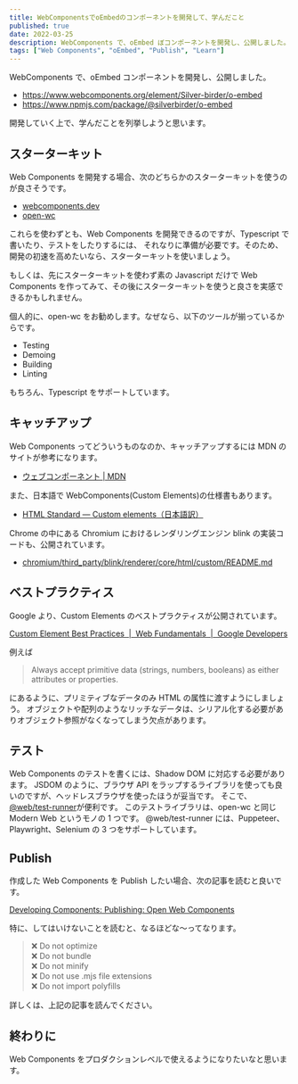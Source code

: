 ```yaml
---
title: WebComponentsでoEmbedのコンポーネントを開発して、学んだこと
published: true
date: 2022-03-25
description: WebComponents で、oEmbed ぼコンポーネントを開発し、公開しました。開発していく上で、学んだことを列挙しようと思います。
tags: ["Web Components", "oEmbed", "Publish", "Learn"]
---
```


WebComponents で、oEmbed コンポーネントを開発し、公開しました。

- https://www.webcomponents.org/element/Silver-birder/o-embed
- https://www.npmjs.com/package/@silverbirder/o-embed

開発していく上で、学んだことを列挙しようと思います。

## スターターキット

Web Components を開発する場合、次のどちらかのスターターキットを使うのが良さそうです。

- [webcomponents.dev](https://webcomponents.dev/)
- [open-wc](https://open-wc.org/)

これらを使わずとも、Web Components を開発できるのですが、Typescript で書いたり、テストをしたりするには、
それなりに準備が必要です。そのため、開発の初速を高めたいなら、スターターキットを使いましょう。

もしくは、先にスターターキットを使わず素の Javascript だけで Web Components を作ってみて、その後にスターターキットを使うと良さを実感できるかもしれません。

個人的に、open-wc をお勧めします。なぜなら、以下のツールが揃っているからです。

- Testing
- Demoing
- Building
- Linting

もちろん、Typescript をサポートしています。

## キャッチアップ

Web Components ってどういうものなのか、キャッチアップするには MDN のサイトが参考になります。

- [ウェブコンポーネント | MDN](https://developer.mozilla.org/ja/docs/Web/Web_Components)

また、日本語で WebComponents(Custom Elements)の仕様書もあります。

- [HTML Standard — Custom elements（日本語訳）](https://triple-underscore.github.io/HTML-custom-ja.html)

Chrome の中にある Chromium におけるレンダリングエンジン blink の実装コードも、公開されています。

- [chromium/third_party/blink/renderer/core/html/custom/README.md](https://source.chromium.org/chromium/chromium/src/+/main:third_party/blink/renderer/core/html/custom/README.md)

## ベストプラクティス

Google より、Custom Elements のベストプラクティスが公開されています。

[Custom Element Best Practices  |  Web Fundamentals  |  Google Developers](https://developers.google.com/web/fundamentals/web-components/best-practices)

例えば

> Always accept primitive data (strings, numbers, booleans) as either attributes or properties.

にあるように、プリミティブなデータのみ HTML の属性に渡すようにしましょう。
オブジェクトや配列のようなリッチなデータは、シリアル化する必要がありオブジェクト参照がなくなってしまう欠点があります。

## テスト

Web Components のテストを書くには、Shadow DOM に対応する必要があります。
JSDOM のように、ブラウザ API をラップするライブラリを使っても良いのですが、ヘッドレスブラウザを使ったほうが妥当です。
そこで、[@web/test-runner](https://www.npmjs.com/package/@web/test-runner)が便利です。
このテストライブラリは、open-wc と同じ Modern Web というモノの 1 つです。
@web/test-runner には、Puppeteer、Playwright、Selenium の 3 つをサポートしています。

## Publish

作成した Web Components を Publish したい場合、次の記事を読むと良いです。

[Developing Components: Publishing: Open Web Components](https://open-wc.org/guides/developing-components/publishing/)

特に、してはいけないことを読むと、なるほどな〜ってなります。

> ❌ Do not optimize  
> ❌ Do not bundle  
> ❌ Do not minify  
> ❌ Do not use .mjs file extensions  
> ❌ Do not import polyfills  

詳しくは、上記の記事を読んでください。

## 終わりに

Web Components をプロダクションレベルで使えるようになりたいなと思います。
